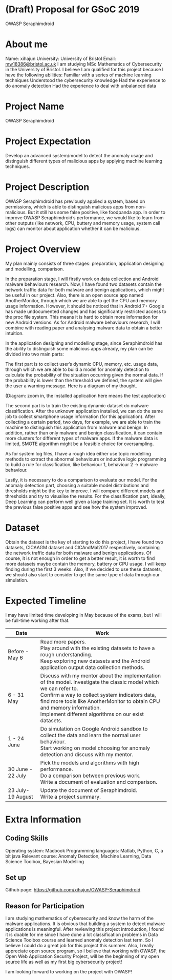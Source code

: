 # (Draft) Proposal for GSoC 2019
OWASP Seraphimdroid


# About me
Name: xihajun
University: University of Bristol
Email: mw18386@bristol.ac.uk
I am studying MSc Mathematics of Cybersecurity in the University of Bristol. I believe I am qualified for this project because I have the following abilities:
Familiar with a series of machine learning techniques
Understood the cybersecurity knowledge
Had the experience to do anomaly detection
Had the experience to deal with unbalanced data

# Project Name
OWASP Seraphimdroid

# Project Expectation
Develop an advanced system/model to detect the anomaly usage and distinguish different types of malicious apps by applying machine learning techniques.

# Project Description
OWASP Seraphimdroid has previously applied a system, based on permissions, which is able to distinguish malicious apps from non-malicious. But it still has some false positive, like foodpanda app. In order to improve OWASP Seraphimdroid’s  performance, we would like to learn from other outputs (like network, CPU, buttery and memory usage, system call logs) can monitor about application whether it can be malicious.  

# Project Overview
My plan mainly consists of three stages: preparation, application designing and modelling, comparison.

In the preparation stage, I will firstly work on data collection and Android malware behaviours research. Now, I have found two datasets contain the network traffic data for both malware and benign applications, which might be useful in our project. Also, there is an open source app named AnotherMonitor, through which we are able to get the CPU and memory usage information. However, it should be noticed that in Android 7+ Google has made undocumented changes and has significantly restricted access to the proc file system. This means it is hard to obtain more information for new Android versions. As for Android malware behaviours research, I will combine with reading paper and analysing malware data to obtain a better intuition.

In the application designing and modelling stage, since Seraphimdroid has the ability to distinguish some malicious apps already, my plan can be divided into two main parts:

The first part is to collect user’s dynamic CPU, memory, etc. usage data, through which we are able to build a model for anomaly detection to calculate the probability of the situation occurring given the normal data. If the probability is lower than the threshold we defined, the system will give the user a warning message. Here is a diagram of my thought.

(Diagram: zoom in, the installed application here means the test application)

The second part is to train the existing dynamic dataset do malware classification. After the unknown application installed, we can do the same job to collect smartphone usage information (for this application). After collecting a certain period, two days, for example, we are able to train the machine to distinguish this application from malware and benign. In addition, rather than only malware and benign classification, it can contain more clusters for different types of malware apps. If the malware data is limited, SMOTE algorithm might be a feasible choice for oversampling.

As for system log files, I have a rough idea either use topic modelling methods to extract the abnormal behaviours or inductive logic programming to build a rule for classification, like behaviour 1, behaviour 2 -> malware behaviour.

Lastly, it is necessary to do a comparison to evaluate our model. For the anomaly detection part, choosing a suitable model distributions and thresholds might be the key to improve. I will compare different models and thresholds and try to visualise the results. For the classification part, ideally, Deep Learning can perform well given a large training set. It is worth to test the previous false positive apps and see how the system improved.


# Dataset
Obtain the dataset is the key of starting to do this project, I have found two datasets, CICAAGM dataset and CICAndMal2017 respectively, containing the network traffic data for both malware and benign applications. Of course, it is not enough in order to get a better result, it is worth to find more datasets maybe contain the memory, battery or CPU usage. I will keep finding during the first 3 weeks. Also, if we decided to use these datasets, we should also start to consider to get the same type of data through our simulation.


# Expected Timeline
I may have limited time developing in May because of the exams, but I will be full-time working after that.


|Date|Work|
|---|---|
|Before - May 6|Read more papers.<br>Play around with the existing datasets to have a rough understanding.<br>Keep exploring new datasets and the Android application output data collection methods.<br>|
|6 - 31 May|Discuss with my mentor about the implementation of the model. Investigate the classic model which we can refer to.<br>Confirm a way to collect system indicators data, find more tools like AnotherMonitor to obtain CPU and memory information.<br>Implement different algorithms on our exist datasets.|
|1 - 24 June|Do simulation on Google Android sandbox to collect the data and learn the normal user behaviour.<br>Start working on model choosing for anomaly detection and discuss with my mentor.
30 June - 22 July|Pick the models and algorithms with high performance.<br>Do a comparison between previous work.<br>Write a document of evaluation and comparison.
23 July- 19 August|Update the document of Seraphimdroid.<br>Write a project summary.

# Extra Information


## Coding Skills
Operating system: Macbook
Programming languages: Matlab, Python, C, a bit java
Relevant course: Anomaly Detection, Machine Learning, Data Science Toolbox, Bayesian Modelling


## Set up
Github page: https://github.com/xihajun/OWASP-Seraphimdroid



## Reason for Participation
I am studying mathematics of cybersecurity and know the harm of the malware applications. It is obvious that building a system to detect malware applications is meaningful. After reviewing this project introduction, I found it is doable for me since I have done a lot classification problems in Data Science Toolbox course and learned anomaly detection last term. So I believe I could do a great job for this project this summer. Also, I really appreciate open source program, so I believe that working with OWASP, the Open Web Application Security Project, will be the beginning of my open source life as well as my first big cybersecurity project!

I am looking forward to working on the project with OWASP!

